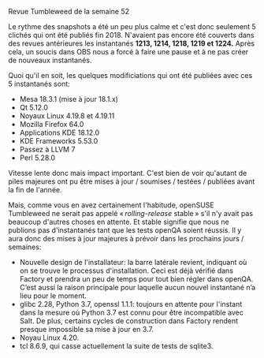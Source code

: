 Revue Tumbleweed de la semaine 52

Le rythme  des snapshots a été un peu plus calme et c'est donc seulement 5 clichés qui ont été publiés fin 2018.
N'avaient pas encore été couverts dans des revues antérieures les instantanés **1213, 1214, 1218, 1219 et 1224.**
Après cela, un soucis dans OBS nous a forcé à faire une pause et à ne pas créer de nouveaux instantanés.

Quoi qu'il en soit, les quelques modificiations qui ont été publiées avec ces 5 instantanés sont:

* Mesa 18.3.1 (mise à jour 18.1.x)
* Qt 5.12.0
* Noyaux Linux 4.19.8 et 4.19.11
* Mozilla Firefox 64.0
* Applications KDE 18.12.0
* KDE Frameworks 5.53.0
* Passez à LLVM 7
* Perl 5.28.0

Vitesse lente donc mais impact important. C'est bien de voir qu'autant de piles majeures ont pu être mises à jour / soumises / testées / publiées avant la fin de l'année.

Mais, comme vous en avez certainement l'habitude, openSUSE Tumbleweed ne serait pas appelé « *rolling-release* stable » s'il n'y avait pas beaucoup d'autres choses en attente. Et stable signifie que nous ne publions pas d'instantanés tant que les tests openQA soient réussis.
Il y aura donc des mises à jour majeures à prévoir dans les prochains jours / semaines:

* Nouvelle design de l'installateur: la barre latérale revient, indiquant où on se trouve le processus d'installation. Ceci est déjà vérifié dans Factory et prendra un peu de temps pour tout bien régler dans openQA. C’est aussi la raison principale pour laquelle aucun nouvel instantané n’a lieu pour le moment.
* glibc 2.28, Python 3.7, openssl 1.1.1: toujours en attente pour l'instant dans la mesure où Python 3.7 est connu pour être incompatible avec Salt.
De plus, certains cycles de construction dans Factory rendent presque impossible sa mise à jour en 3.7.
* Noyau Linux 4.20.
* tcl 8.6.9, qui casse actuellement la suite de tests de sqlite3.
